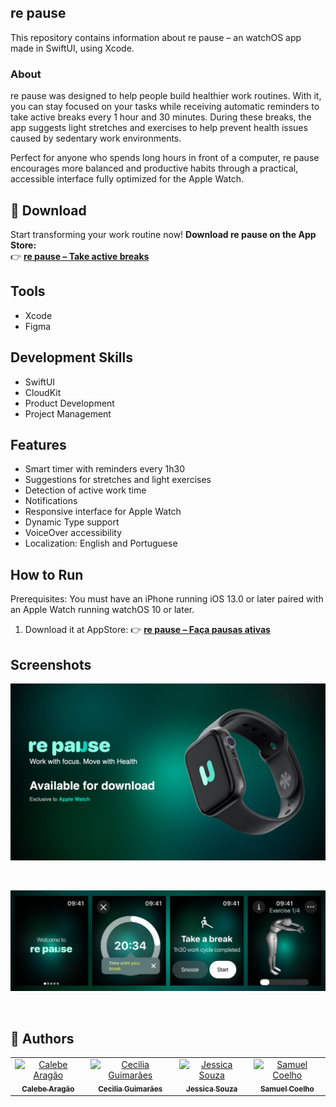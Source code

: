 ## re pause
This repository contains information about re pause – an watchOS app made in SwiftUI, using Xcode.<br>

### About
re pause was designed to help people build healthier work routines. With it, you can stay focused on your tasks while receiving automatic reminders to take active breaks every 1 hour and 30 minutes. During these breaks, the app suggests light stretches and exercises to help prevent health issues caused by sedentary work environments.<br>

Perfect for anyone who spends long hours in front of a computer, re pause encourages more balanced and productive habits through a practical, accessible interface fully optimized for the Apple Watch.<br>

## 📲 Download

Start transforming your work routine now!
**Download re pause on the App Store:**  
👉 [**re pause – Take active breaks**](https://apps.apple.com/br/app/re-pause-fa%C3%A7a-pausas-ativas/id6737545024)

## Tools
- Xcode
- Figma

## Development Skills
- SwiftUI
- CloudKit
- Product Development
- Project Management

## Features
- Smart timer with reminders every 1h30
- Suggestions for stretches and light exercises
- Detection of active work time
- Notifications
- Responsive interface for Apple Watch
- Dynamic Type support
- VoiceOver accessibility
- Localization: English and Portuguese

## How to Run
Prerequisites: You must have an iPhone running iOS 13.0 or later paired with an Apple Watch running watchOS 10 or later.<br>
1. Download it at AppStore: 👉 [**re pause – Faça pausas ativas**](https://apps.apple.com/br/app/re-pause-fa%C3%A7a-pausas-ativas/id6737545024)


## Screenshots
<p align="center">
<img alt="Project Image 1" width="750" src="https://github.com/samuelcoelhoam/repause/blob/main/repause_promotion.png"></p>
<br>
<p align="center">
<img alt="Project Image 2" width="950" src="https://github.com/samuelcoelhoam/repause/blob/main/repause_screens.png"></p>
<br>

## 👥 Authors
<div align="center">

<table>
  <tr>
    <td align="center">
      <a href="https://github.com/calebegurgel">
        <img src="https://github.com/calebegurgel.png" width="150px;" alt="Calebe Aragão"/><br />
        <sub><b>Calebe Aragão</b></sub>
      </a>
    </td>
    <td align="center">
      <a href="https://github.com/ceci-maia">
        <img src="https://github.com/ceci-maia.png" width="150px;" alt="Cecilia Guimarães"/><br />
        <sub><b>Cecilia Guimarães</b></sub>
      </a>
    </td>
    <td align="center">
      <a href="https://github.com/jedissica-rds">
        <img src="https://github.com/jedissica-rds.png" width="150px;" alt="Jessica Souza"/><br />
        <sub><b>Jessica Souza</b></sub>
      </a>
    </td>
    <td align="center">
      <a href="https://github.com/samuelcoelhoam">
        <img src="https://github.com/samuelcoelhoam.png" width="150px;" alt="Samuel Coelho"/><br />
        <sub><b>Samuel Coelho</b></sub>
      </a>
    </td>
  </tr>
</table>
</div>
